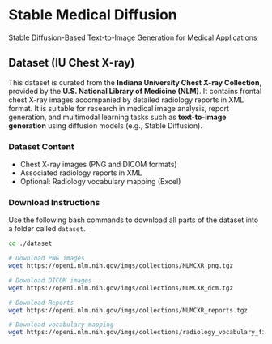 # Stable Medical Diffusion
Stable Diffusion-Based Text-to-Image Generation for Medical Applications



## Dataset (IU Chest X-ray)

This dataset is curated from the **Indiana University Chest X-ray Collection**, provided by the **U.S. National Library of Medicine (NLM)**. It contains frontal chest X-ray images accompanied by detailed radiology reports in XML format. It is suitable for research in medical image analysis, report generation, and multimodal learning tasks such as **text-to-image generation** using diffusion models (e.g., Stable Diffusion).


### Dataset Content

- Chest X-ray images (PNG and DICOM formats)
- Associated radiology reports in XML
- Optional: Radiology vocabulary mapping (Excel)

### Download Instructions

Use the following bash commands to download all parts of the dataset into a folder called `dataset`.

```bash
cd ./dataset

# Download PNG images
wget https://openi.nlm.nih.gov/imgs/collections/NLMCXR_png.tgz

# Download DICOM images
wget https://openi.nlm.nih.gov/imgs/collections/NLMCXR_dcm.tgz

# Download Reports
wget https://openi.nlm.nih.gov/imgs/collections/NLMCXR_reports.tgz

# Download vocabulary mapping
wget https://openi.nlm.nih.gov/imgs/collections/radiology_vocabulary_final.xlsx
```
